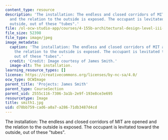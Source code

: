 ```yaml
---
content_type: resource
description: 'The installation: The endless and closed corridors of MIT are opened
  and the relation to the outside is exposed. The occupant is levitated toward the
  outside, out of these "tubes".'
file: /ol-ocw-studio-app/courses/4-155b-architectural-design-level-iii-a-student-center-for-mit-fall-2004/d78bb759cad6a0a7a28671db3487d4cd_smith1.jpg
file_size: 52398
file_type: image/jpeg
image_metadata:
  caption: 'The installation: The endless and closed corridors of MIT are opened and
    the relation to the outside is exposed. The occupant is levitated toward the outside,
    out of these "tubes".'
  credit: 'Credit: Image courtesy of James Smith.'
  image-alt: The installation.
learning_resource_types: []
license: https://creativecommons.org/licenses/by-nc-sa/4.0/
ocw_type: OCWImage
parent_title: 'Projects: James Smith'
parent_type: CourseSection
parent_uid: 2555c116-7306-3a1b-2e9f-193e8ce3e695
resourcetype: Image
title: smith1.jpg
uid: d78bb759-cad6-a0a7-a286-71db3487d4cd
---
```

The installation: The endless and closed corridors of MIT are opened and the relation to the outside is exposed. The occupant is levitated toward the outside, out of these "tubes".